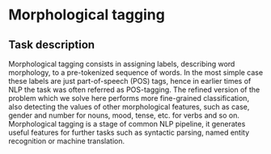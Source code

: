 # Morphological tagging

## Task description

Morphological tagging consists in assigning labels, describing word morphology, to a pre-tokenized sequence of words.
In the most simple case these labels are just part-of-speech (POS) tags, hence in earlier times of NLP the task was
often referred as POS-tagging. The refined version of the problem which we solve here performs more fine-grained 
classification, also detecting the values of other morphological features, such as case, gender and number for nouns,
mood, tense, etc. for verbs and so on. Morphological tagging is a stage of common NLP pipeline, it generates useful
features for further tasks such as syntactic parsing, named entity recognition or machine translation.